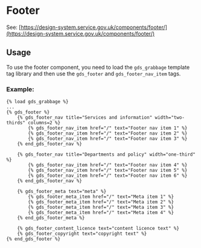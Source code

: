 # Footer

See: [https://design-system.service.gov.uk/components/footer/](https://design-system.service.gov.uk/components/footer/)

## Usage

To use the footer component, you need to load the `gds_grabbage` template tag library and then use the `gds_footer` and `gds_footer_nav_item` tags.


### Example:

```django
{% load gds_grabbage %}
...
{% gds_footer %}
    {% gds_footer_nav title="Services and information" width="two-thirds" columns=2 %}
        {% gds_footer_nav_item href="/" text="Footer nav item 1" %}
        {% gds_footer_nav_item href="/" text="Footer nav item 2" %}
        {% gds_footer_nav_item href="/" text="Footer nav item 3" %}
    {% end_gds_footer_nav %}

    {% gds_footer_nav title="Departments and policy" width="one-third" %}
        {% gds_footer_nav_item href="/" text="Footer nav item 4" %}
        {% gds_footer_nav_item href="/" text="Footer nav item 5" %}
        {% gds_footer_nav_item href="/" text="Footer nav item 6" %}
    {% end_gds_footer_nav %}

    {% gds_footer_meta text="meta" %}
        {% gds_footer_meta_item href="/" text="Meta item 1" %}
        {% gds_footer_meta_item href="/" text="Meta item 2" %}
        {% gds_footer_meta_item href="/" text="Meta item 3" %}
        {% gds_footer_meta_item href="/" text="Meta item 4" %}
    {% end_gds_footer_meta %}

    {% gds_footer_content_licence text="content licence text" %}
    {% gds_footer_copyright text="copyright text" %}
{% end_gds_footer %}
```
